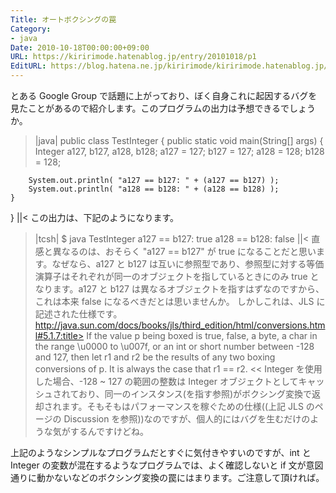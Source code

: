 ```yaml
---
Title: オートボクシングの罠
Category:
- java
Date: 2010-10-18T00:00:00+09:00
URL: https://kiririmode.hatenablog.jp/entry/20101018/p1
EditURL: https://blog.hatena.ne.jp/kiririmode/kiririmode.hatenablog.jp/atom/entry/8454420450078211496
---
```



とある Google Group で話題に上がっており、ぼく自身これに起因するバグを見たことがあるので紹介します。このプログラムの出力は予想できるでしょうか。
>|java|
public class TestInteger {
	public static void main(String[] args) {
		Integer a127, b127, a128, b128;
		a127 = 127;
		b127 = 127;
		a128 = 128;
		b128 = 128;
		
		System.out.println( "a127 == b127: " + (a127 == b127) );
		System.out.println( "a128 == b128: " + (a128 == b128) );
	}
}
||<
この出力は、下記のようになります。
>|tcsh|
$ java TestInteger
a127 == b127: true
a128 == b128: false
||<
直感と異なるのは、おそらく "a127 == b127" が true になることだと思います。なぜなら、a127 と b127 は互いに参照型であり、参照型に対する等価演算子はそれぞれが同一のオブジェクトを指しているときにのみ true となります。a127 と b127 は異なるオブジェクトを指すはずなのですから、これは本来 false になるべきだとは思いませんか。
しかしこれは、JLS に記述された仕様です。
>http://java.sun.com/docs/books/jls/third_edition/html/conversions.html#5.1.7:title>
If the value p being boxed is true, false, a byte, a char in the range \u0000 to \u007f, or an int or short number between -128 and 127, then let r1 and r2 be the results of any two boxing conversions of p. It is always the case that r1 == r2.
<<
Integer を使用した場合、-128 ~ 127 の範囲の整数は Integer オブジェクトとしてキャッシュされており、同一のインスタンス(を指す参照)がボクシング変換で返却されます。そもそもはパフォーマンスを稼ぐための仕様((上記 JLS のページの Discussion を参照))なのですが、個人的にはバグを生むだけのような気がするんですけどね。

上記のようなシンプルなプログラムだとすぐに気付きやすいのですが、int と Integer の変数が混在するようなプログラムでは、よく確認しないと if 文が意図通りに動かないなどのボクシング変換の罠にはまります。ご注意して頂ければ。
